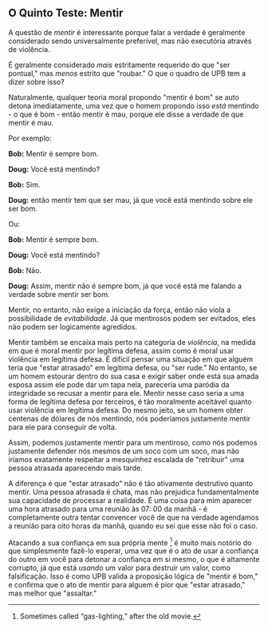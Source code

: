 ## O Quinto Teste: Mentir

A questão de *mentir* é interessante porque falar a verdade é geralmente considerado sendo universalmente preferível, mas não executória através de violência.

É geralmente considerado *mais* estritamente requerido do que "ser pontual," mas *menos* estrito que "roubar." O que o quadro de UPB tem a dizer sobre isso?

Naturalmente, qualquer teoria moral propondo "mentir é bom" se auto detona imediatamente, uma vez que o homem propondo isso *está* mentindo - o que é bom - então mentir é mau, porque ele disse a verdade de que mentir é mau.

Por exemplo:

**Bob:** Mentir é sempre bom.

**Doug:** Você está mentindo?

**Bob:** Sim.

**Doug:** então mentir tem que ser mau, já que você está mentindo sobre ele ser bom.

Ou:

**Bob:** Mentir é sempre bom.

**Doug:** Você está mentindo?

**Bob:** Não.

**Doug:** Assim, mentir não é sempre bom, já que você está me falando a verdade sobre mentir ser bom.

Mentir, no entanto, não exige a iniciação da força, então não viola a possibilidade de *evitabilidade*. Já que mentirosos podem ser evitados, eles não podem ser logicamente agredidos.

Mentir também se encaixa mais perto na categoria de *violência*, na medida em que é moral mentir por legítima defesa, assim como é moral usar violência em legítima defesa. É difícil pensar uma situação em que alguém teria que "estar atrasado" em legítima defesa, ou "ser rude." No entanto, se um homem estourar dentro do sua casa e exigir saber onde está sua amada esposa assim ele pode dar um tapa nela, pareceria uma paródia da integridade se recusar a mentir para ele. Mentir nesse caso seria a uma forma de legítima defesa por terceiros, é tão moralmente aceitável quanto usar violência em legítima defesa. Do mesmo jeito, se um homem obter centenas de dólares de nós mentindo, nós poderíamos justamente mentir para ele para conseguir de volta.

Assim, podemos justamente mentir para um mentiroso, como nós podemos justamente defender nós mesmos de um soco com um soco, mas não iríamos exatamente respeitar a mesquinhez escalada de "retribuir" uma pessoa atrasada aparecendo mais tarde.

A diferença é que "estar atrasado" não é tão ativamente destrutivo quanto mentir. Uma pessoa atrasada é chata, mas não prejudica fundamentalmente sua capacidade de processar a realidade. É uma coisa para mim aparecer uma hora atrasado para uma reunião às 07: 00 da manhã - é completamente outra tentar convencer você de que na verdade agendamos a reunião para oito horas da manhã, quando eu sei que esse não foi o caso.

Atacando a sua confiança em sua própria mente [^5] é muito mais notório do que simplesmente fazê-lo esperar, uma vez que é o ato de usar a confiança do outro em você para detonar a confiança em si mesmo, o que é altamente corrupto, já que está *usando* um valor para destruir um valor, como falsificação. Isso é como UPB valida a proposição lógica de "mentir é bom," e confirma que o ato de mentir para alguem é pior que "estar atrasado," mas melhor que "assaltar."

[^5]: Sometimes called “gas-lighting,” after the old movie.
